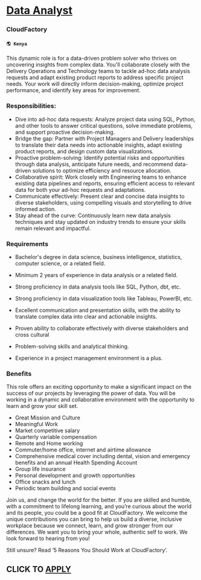 # [Data Analyst](https://www.remotewlb.com/apply/data-analyst-68970)  
### CloudFactory  
#### `🌎 Kenya`  

This dynamic role is for a data-driven problem solver who thrives on uncovering insights from complex data. You'll collaborate closely with the Delivery Operations and Technology teams to tackle ad-hoc data analysis requests and adapt existing product reports to address specific project needs. Your work will directly inform decision-making, optimize project performance, and identify key areas for improvement.

### Responsibilities:

  * Dive into ad-hoc data requests: Analyze project data using SQL, Python, and other tools to answer critical questions, solve immediate problems, and support proactive decision-making.
  * Bridge the gap: Partner with Project Managers and Delivery leaderships to translate their data needs into actionable insights, adapt existing product reports, and design custom data visualizations.
  * Proactive problem-solving: Identify potential risks and opportunities through data analysis, anticipate future needs, and recommend data-driven solutions to optimize efficiency and resource allocation.
  * Collaborative spirit: Work closely with Engineering teams to enhance existing data pipelines and reports, ensuring efficient access to relevant data for both your ad-hoc requests and adaptations.
  * Communicate effectively: Present clear and concise data insights to diverse stakeholders, using compelling visuals and storytelling to drive informed action.
  * Stay ahead of the curve: Continuously learn new data analysis techniques and stay updated on industry trends to ensure your skills remain relevant and impactful.

### Requirements

  * Bachelor's degree in data science, business intelligence, statistics, computer science, or a related field.

  * Minimum 2 years of experience in data analysis or a related field.
  * Strong proficiency in data analysis tools like SQL, Python, dbt, etc.
  * Strong proficiency in data visualization tools like Tableau, PowerBI, etc.
  * Excellent communication and presentation skills, with the ability to translate complex data into clear and actionable insights.
  * Proven ability to collaborate effectively with diverse stakeholders and cross cultural
  * Problem-solving skills and analytical thinking.
  * Experience in a project management environment is a plus.

### Benefits

This role offers an exciting opportunity to make a significant impact on the success of our projects by leveraging the power of data. You will be working in a dynamic and collaborative environment with the opportunity to learn and grow your skill set.

  * Great Mission and Culture
  * Meaningful Work
  * Market competitive salary
  * Quarterly variable compensation
  * Remote and Home working
  * Commuter/home office, internet and airtime allowance
  * Comprehensive medical cover including dental, vision and emergency benefits and an annual Health Spending Account
  * Group life insurance
  * Personal development and growth opportunities
  * Office snacks and lunch
  * Periodic team building and social events  

Join us, and change the world for the better. If you are skilled and humble, with a commitment to lifelong learning, and you’re curious about the world and its people, you could be a good fit at CloudFactory. We welcome the unique contributions you can bring to help us build a diverse, inclusive workplace because we connect, learn, and grow stronger from our differences. We want you to bring your whole, authentic self to work. We look forward to hearing from you!

Still unsure? Read ‘5 Reasons You Should Work at CloudFactory’.

  
## CLICK TO [APPLY](https://www.remotewlb.com/apply/data-analyst-68970)

